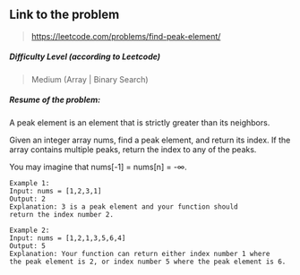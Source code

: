 ## Link to the problem
 
 > https://leetcode.com/problems/find-peak-element/
 
##### Difficulty Level (according to Leetcode)
 
 > Medium (Array | Binary Search)
 
##### Resume of the problem:

A peak element is an element that is strictly greater than its neighbors.

Given an integer array nums, find a peak element, and return its index. If the array contains multiple peaks, return the index to any of the peaks.

You may imagine that nums[-1] = nums[n] = -∞.


```
Example 1:
Input: nums = [1,2,3,1]
Output: 2
Explanation: 3 is a peak element and your function should 
return the index number 2.

Example 2:
Input: nums = [1,2,1,3,5,6,4]
Output: 5
Explanation: Your function can return either index number 1 where 
the peak element is 2, or index number 5 where the peak element is 6.
```
 
  